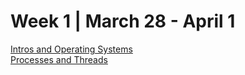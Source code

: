 # Week 1 | March 28 - April 1

[Intros and Operating Systems](OperatingSystems.md) <br>
[Processes and Threads](pt.md) <br>
